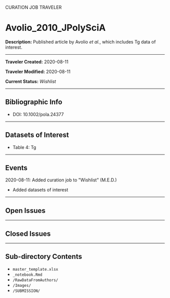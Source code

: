 CURATION JOB TRAVELER

# Avolio_2010_JPolySciA

**Description:** Published article by Avolio *et al.*, which includes Tg data of interest.

---

**Traveler Created:** 2020-08-11

**Traveler Modified:** 2020-08-11

**Current Status:** *Wishlist*

---

## Bibliographic Info

* DOI: 10.1002/pola.24377

---

## Datasets of Interest

* Table 4: Tg




---

## Events

2020-08-11: Added curation job to "Wishlist" (M.E.D.)
* Added datasets of interest




---

## Open Issues


---

## Closed Issues



---

## Sub-directory Contents

* `master_template.xlsx`
* `_notebook.Rmd`
* `/RawDataFromAuthors/`
* `/Images/`
* `/SUBMISSION/`
